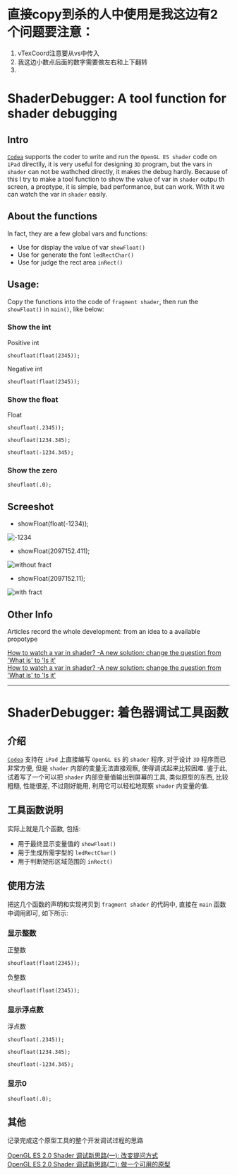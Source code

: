 # 直接copy到杀的人中使用是我这边有2个问题要注意：
1. vTexCoord注意要从vs中传入
2. 我这边小数点后面的数字需要做左右和上下翻转
3. 
# ShaderDebugger: A tool function for shader debugging

##  Intro

[`Codea`](codea.io) supports the coder to write and run the `OpenGL ES shader` code on `iPad` directlly, it is very useful for designing `3D` program, but the vars in `shader` can not be wathched directly, it makes the debug hardly. Because of this I try to make a tool function to show the value of var in `shader` outpu th screen, a proptype, it is simple, bad performance, but can work.  With it we can watch the var in `shader` easily.

##  About the functions

In fact, they are a few global vars and functions:

* Use for display the value of var `showFloat()`
* Use for generate the font `ledRectChar()`
* Use for judge the rect area `inRect()`

##  Usage:

Copy the functions into the code of `fragment shader`, then run the `showFloat()` in `main()`, like below:

### Show the int

Positive int

```
shoufloat(float(2345));
```

Negative int

```
shoufloat(float(2345));
```

### Show the float

Float

```
shoufloat(.2345));
```

```
shoufloat(1234.345);
```

```
shoufloat(-1234.345);
```

### Show the zero

```
shoufloat(.0);
```

## Screeshot

* showFloat(float(-1234));

![-1234](https://static.oschina.net/uploads/img/201604/02012716_WSKI.png "在这里输入图片标题")

*    showFloat(2097152.411);

![without fract](https://static.oschina.net/uploads/img/201604/02012812_2yQ2.png "在这里输入图片标题")

*    showFloat(2097152.11);

![with fract](https://static.oschina.net/uploads/img/201604/02012855_bQRE.png "在这里输入图片标题")

##  Other Info

Articles record the whole development: from an idea to a available propotype

[How to watch a var in shader? -A new solution: change the question from 'What is' to 'Is it'](https://github.com/FreeBlues/ShaderDebugger/blob/master/Record-Article-1-en.md)        
[How to watch a var in shader? -A new solution: change the question from 'What is' to 'Is it'](https://github.com/FreeBlues/ShaderDebugger/blob/master/Record-Article-2-en.md)

---

# ShaderDebugger: 着色器调试工具函数

##  介绍

[`Codea`](codea.io) 支持在 `iPad` 上直接编写 `OpenGL ES` 的 `shader` 程序, 对于设计 `3D` 程序而已非常方便, 但是 `shader` 内部的变量无法直接观察, 使得调试起来比较困难. 鉴于此, 试着写了一个可以把 `shader` 内部变量值输出到屏幕的工具, 类似原型的东西, 比较粗糙, 性能很差, 不过刚好能用, 利用它可以轻松地观察 `shader` 内变量的值.

##  工具函数说明

实际上就是几个函数, 包括:

* 用于最终显示变量值的 `showFloat()`
* 用于生成所需字型的 `ledRectChar()`
* 用于判断矩形区域范围的 `inRect()`

##  使用方法

把这几个函数的声明和实现拷贝到 `fragment shader` 的代码中, 直接在 `main` 函数中调用即可, 如下所示:

### 显示整数

正整数

```
shoufloat(float(2345));
```

负整数
```
shoufloat(float(2345));
```

### 显示浮点数

浮点数

```
shoufloat(.2345));
```

```
shoufloat(1234.345);
```

```
shoufloat(-1234.345);
```

### 显示0

```
shoufloat(.0);
```

##  其他

记录完成这个原型工具的整个开发调试过程的思路

[OpenGL ES 2.0 Shader 调试新思路(一): 改变提问方式](https://github.com/FreeBlues/ShaderDebugger/blob/master/Record-Article-1-cn.md)      
[OpenGL ES 2.0 Shader 调试新思路(二): 做一个可用的原型](https://github.com/FreeBlues/ShaderDebugger/blob/master/Record-Article-2-cn.md)
